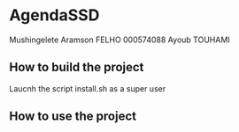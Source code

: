 # AgendaSSD

Mushingelete Aramson FELHO 000574088
Ayoub TOUHAMI

## How to build the project

Laucnh the script install.sh as a super user

## How to use the project

